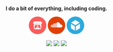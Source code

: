 <p align="center">
    <strong>I do a bit of everything, including coding.</strong>
    <br>
    <!--
    <a href="https://yancharkin.github.io/">https://yancharkin.github.io/</a>
    -->
</p>
<p align="center">
    <!--
    <a href="https://www.linkedin.com/in/yancharkin/"><img width="48px" src="images/linkedin.png"></a>
    <a href="https://yancharkin.bandcamp.com/music"><img width="48px" src="images/bandcamp.png"></a>
    <a href="https://www.upwork.com/freelancers/~01f01fe014e0852622"><img width="48px" src="images/upwork.png"></a>
    -->
    <a href="https://yancharkin.itch.io/"><img width="48px" src="images/itch.png"></a>
    <a href="https://soundcloud.com/yancharkin"><img width="48px" src="images/soundcloud.png"></a>
    <a href="https://sketchfab.com/yancharkin"><img width="48px" src="images/sketchfab.png"></a>
</p>
<p align="center">
    <!-- For some reason <picture> doesn't work with exclude_repo. On GitHub only one card (light or dark) is visible. -->
    <a href="https://github.com/yancharkin#gh-dark-mode-only"><img src="https://github-readme-stats.vercel.app/api/top-langs/?username=yancharkin&exclude_repo=SpelunkyClassicHD,SpelunkyClassicHDhtml5,game_jams,games_nebula_goglib_scripts,games_nebula_mylib_scripts&size_weight=0.5&count_weight=0.5&layout=compact&card_width=420&theme=dark"></a>
    <a href="https://github.com/yancharkin#gh-light-mode-only"><img src="https://github-readme-stats.vercel.app/api/top-langs/?username=yancharkin&exclude_repo=SpelunkyClassicHD,SpelunkyClassicHDhtml5,game_jams,games_nebula_goglib_scripts,games_nebula_mylib_scripts&size_weight=0.5&count_weight=0.5&layout=compact&card_width=420&theme=default"></a>
<picture>
    <source srcset="https://github-readme-stats.vercel.app/api/?username=yancharkin&hide_title=true&card_width=420&theme=dark" media="(prefers-color-scheme: dark)"/>
    <source srcset="https://github-readme-stats.vercel.app/api/?username=yancharkin&hide_title=true&card_width=420" media="(prefers-color-scheme: light), (prefers-color-scheme: no-preference)"/>
    <img src="https://github-readme-stats.vercel.app/api/?username=yancharkin&hide_title=true&card_width=420"/>
</picture>
</p>